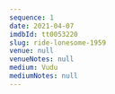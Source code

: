 ```yaml
---
sequence: 1
date: 2021-04-07
imdbId: tt0053220
slug: ride-lonesome-1959
venue: null
venueNotes: null
medium: Vudu
mediumNotes: null
---
```


